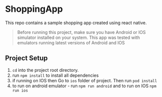 # ShoppingApp

This repo contains a sample shopping app created using react native.

> Before running this project, make sure you have Android or IOS simulator installed on your system.
> This app was tested with emulators running latest versions of Android and IOS

## Project Setup

1. `cd` into the project root directory.
2. run `npm install` to install all dependencies
3. if running on IOS then Go to `ios` folder of project. Then run `pod install`
4. to run on android emulator - run `npm run android` and to run on IOS `npm run ios`
